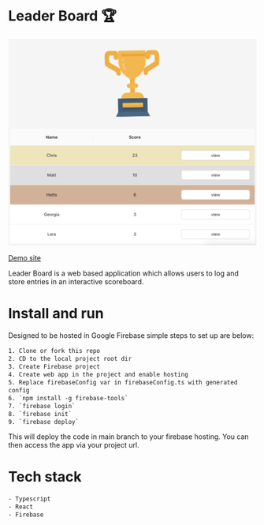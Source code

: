 # Leader Board 🏆

![App Screenshot](screenshot.png)

[Demo site](https://leader-board-app.firebaseapp.com)

Leader Board is a web based application which allows users to log and store entries in an interactive scoreboard.

# Install and run

Designed to be hosted in Google Firebase simple steps to set up are below:

    1. Clone or fork this repo
    2. CD to the local project root dir
    3. Create Firebase project
    4. Create web app in the project and enable hosting
    5. Replace firebaseConfig var in firebaseConfig.ts with generated config
    6. `npm install -g firebase-tools`
    7. `firebase login`
    8. `firebase init`
    9. `firebase deploy`

This will deploy the code in main branch to your firebase hosting. You can then access the app via your project url.

# Tech stack

    - Typescript
    - React
    - Firebase
